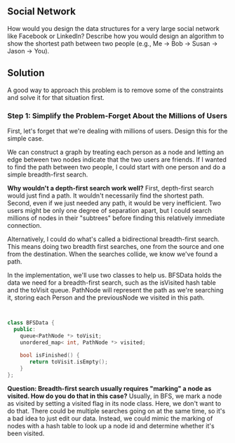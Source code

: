 ## Social Network
How would you design the data structures for a very large social network like Facebook or LinkedIn?
Describe how you would design an algorithm to show the shortest path between two people
(e.g., Me -> Bob -> Susan -> Jason -> You).

## Solution
A good way to approach this problem is to remove some of the constraints and solve it for that situation
first.
### Step 1: Simplify the Problem-Forget About the Millions of Users
First, let's forget that we're dealing with millions of users. Design this for the simple case.

We can construct a graph by treating each person as a node and letting an edge between two nodes indicate
that the two users are friends. If I wanted to find the path between two people, I could start with one
person and do a simple breadth-first search.

**Why wouldn't a depth-first search work well?** First, depth-first search would just find a path. It wouldn't
necessarily find the shortest path. Second, even if we just needed any path, it would be very inefficient. Two
users might be only one degree of separation apart, but I could search millions of nodes in their "subtrees"
before finding this relatively immediate connection.

Alternatively, I could do what's called a bidirectional breadth-first search. This means doing two breadth first
searches, one from the source and one from the destination. When the searches collide, we know we've found a path.

In the implementation, we'll use two classes to help us. BFSData holds the data we need for a breadth-first
search, such as the isVisited hash table and the toVisit queue. PathNode will represent the path as
we're searching it, storing each Person and the previousNode we visited in this path.

```c++


class BFSData {
  public:
    queue<PathNode *> toVisit;
    unordered_map< int, PathNode *> visited;
      
    bool isFinished() {
       return toVisit.isEmpty();
    }
};
```

**Question: Breadth-first search usually requires "marking" a node as visited. How do you do that in
this case?**
Usually, in BFS, we mark a node as visited by setting a visited flag in its node class. Here, we don't want to
do that. There could be multiple searches going on at the same time, so it's a bad idea to just edit our data.
Instead, we could mimic the marking of nodes with a hash table to look up a node id and determine whether it's
been visited.